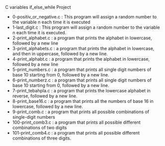 C variables if_else_while Project
* 0-positiv_or_negative.c : This program will assign a random number to the variable n each time it is executed
* 1-last_digit.c : This program will assign a random number to the variable n each time it is executed.
* 2-print_alphabet.c : a program that prints the alphabet in lowercase, followed by a new line
* 3-print_alphabets.c : a program that prints the alphabet in lowercase, and then in uppercase, followed by a new line.
* 4-print_alphabt.c : a program that prints the alphabet in lowercase, followed by a new line 
* 5-print_numbers.c : a program that prints all single digit numbers of base 10 starting from 0, followed by a new line.
* 6-print_numberz.c : a program that prints all single digit numbers of base 10 starting from 0, followed by a new line.
* 7-print_tebahpla.c : a program that prints the lowercase alphabet in reverse, followed by a new line.
* 8-print_base16.c : a program that prints all the numbers of base 16 in lowercase, followed by a new line. 
* 9-print_comb.c : a program that prints all possible combinations of single-digit numbers
* 100-print_comb3.c :  a program that prints all possible different combinations of two digits
* 101-print_comb4.c : a program that prints all possible different combinations of three digits. 
